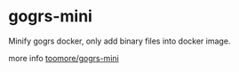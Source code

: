 gogrs-mini
===========

Minify gogrs docker, only add binary files into docker image.

more info [toomore/gogrs-mini](https://registry.hub.docker.com/u/toomore/gogrs-mini/)
